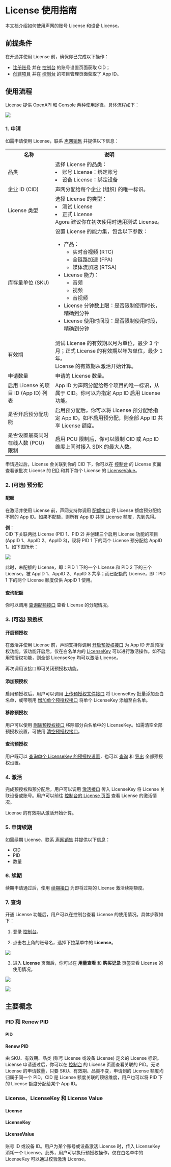 # License 使用指南


本文档介绍如何使用声网的账号 License 和设备 License。


## 前提条件

在开通并使用 License 前，确保你已完成以下操作：
- [注册账号](https://docs.agora.io/cn/Agora%20Platform/sign_in_and_sign_up?platform=All%20Platforms#%E6%B3%A8%E5%86%8C%E8%B4%A6%E5%8F%B7) 并在 [控制台](https://console.agora.io/settings/company) 的账号设置页面获取 CID；
- [创建项目](https://docs.agora.io/cn/Agora%20Platform/manage_projects?platform=All%20Platforms#%E5%88%9B%E5%BB%BA%E9%A1%B9%E7%9B%AE) 并在 [控制台](https://console.agora.io/projects) 的项目管理页面获取了 App ID。


## 使用流程

License 提供 OpenAPI 和 Console 两种使用途径，具体流程如下：

![](https://web-cdn.agora.io/docs-files/1659432797810)


### 1. 申请

如需申请使用 License，联系 [声网销售](mailto:sales@agora.io) 并提供以下信息：

<table>
    <tr>
        <th>名称</th>
        <th>说明</th>
    </tr>
    <tr>
        <td>品类</td>
        <td>
            选择 License 的品类：
            <li>账号 License：绑定账号</li>
            <li>设备 License：绑定设备</li>
        </td>
    </tr>
    <tr>
        <td>企业 ID (CID)</td>
        <td>声网分配给每个企业 (组织) 的唯一标识。</td>
    </tr>
    <tr>
        <td>License 类型</td>
        <td>
            选择 License 的类型：
            <li>测试 License</li>
            <li>正式 License</li>
            <div class="alert note">Agora 建议你在初次使用时选用测试 License。</div>
        </td>
    </tr>
    <tr>
        <td>库存量单位 (SKU)</td>
        <td>设置 License 的能力集，包含以下参数：
            <ul>
            <li>产品：
                <ul>
                <li>实时音视频 (RTC)</li>
                <li>全链路加速 (FPA)</li>
                <li>媒体流加速 (RTSA)</li>
                </ul>
            <li>License 能力：
                <ul>
                <li>音频</li>
                <li>视频</li>
                <li>音视频</li>
                </ul>
            <li>License 分钟数上限：是否限制使用时长，精确到分钟</li>
            <li>License 使用时间段：是否限制使用时段，精确到分钟</li>
            </ul>
        </td>
    </tr>
    <tr>
        <td>有效期</td>
        <td>测试 License 的有效期以月为单位，最少 3 个月；正式 License 的有效期以年为单位，最少 1 年。
<div class="alert note">License 的有效期从激活开始计算。</div></td>
    </tr>
    <tr>
        <td>申请数量</td>
        <td>申请的 License 数量。</td>
    </tr>
    <tr>
        <td>启用 License 的项目 ID (App ID) 列表</td>
        <td>App ID 为声网分配给每个项目的唯一标识，从属于 CID。你可以为指定 App ID 启用 License 功能。</td>
    </tr>
    <tr>
        <td>是否开启预分配功能</td>
        <td>启用预分配后，你可以将 License 预分配给指定 App ID。如不启用预分配，则全部 App ID 共享 License 额度。</td>
    </tr>
    <tr>
        <td>是否设置最高同时在线人数 (PCU) 限制</td>
        <td>启用 PCU 限制后，你可以限制 CID 或 App ID 维度上同时接入 SDK 的最大人数。</td>
    </tr>
</table>

申请通过后，License 会关联到你的 CID 下，你可以在 [控制台](https://console.agora.io/license/usage) 的 License 页面查看该批次 License 的 [PID](#pid) 和其下每个 License 的 [LicenseValue](#licensevalue)。


### 2. (可选) 预分配

#### 配额

在激活并使用 License 前，声网支持你调用 [配额接口](./agora_console_license_restapi#配额) 将 License 额度预分配给不同的 App ID。如果不配额，则所有 App ID 共享 License 额度，先到先得。

**例**：  
CID 下关联两批 License (PID 1、PID 2) 并创建三个启用 License 功能的项目 (AppID 1、AppID 2、AppID 3)，现将 PID 1 下的两个 License 预分配给 AppID 1。如下图所示：

![](https://web-cdn.agora.io/docs-files/1659519261486)

此时，未配额的 License，即：PID 1 下的一个 License 和 PID 2 下的三个 License，被 AppID 1、AppID 2、AppID 3 共享；而已配额的 License，即：PID 1 下的两个 License 额度仅供 AppID 1 使用。

#### 查询配额

你可以调用 [查询配额接口](./agora_console_license_restapi#查询配额) 查看 License 的分配情况。


### 3. (可选) 预授权

#### 开启预授权

在激活并使用 License 前，声网支持你调用 [开启预授权接口](./agora_console_license_restapi#开启预授权) 为 App ID 开启预授权功能。该功能开启后，仅在白名单内的 [LicenseKey](#licensekey) 可以进行激活操作。如不启用预授权功能，则全部 LicenseKey 均可以激活 License。

<div class="alert note">再次调用该接口即可关闭预授权功能。</div>

#### 添加预授权

启用预授权后，用户可以调用 [上传预授权文件接口](./agora_console_license_restapi#上传预授权文件) 将 LicenseKey 批量添加至白名单，或带哦用 [增加单个预授权接口](./agora_console_license_restapi#增加单个预授权) 将单个 LicenseKey 添加至白名单。

#### 移除预授权

用户可以使用 [删除预授权接口](./agora_console_license_restapi#删除预授权) 移除部分白名单中的 LicenseKey。如需清空全部预授权设置，可使用 [清空预授权接口](./agora_console_license_restapi#清空预授权)。

#### 查询预授权

用户既可以 [查询单个 LicenseKey 的预授权设置](./agora_console_license_restapi#查询单个预授权)，也可以 [查询](./agora_console_license_restapi#查询预授权) 和 [导出](./agora_console_license_restapi#导出预授权) 全部预授权设置。

### 4. 激活

完成预授权和预分配后，用户可以调用 [激活接口](./agora_console_license_restapi#激活) 传入 LicenseKey 将 License 关联设备或账号。用户可以前往 [控制台的 License 页面](https://console.agora.io/license/usage) 查看 License 的激活情况。
<div class="alert note">License 的有效期从激活开始计算。</div>

### 5. 申请续期

如需续期 License，联系 [声网销售](mailto:sales@agora.io) 并提供以下信息：
- CID
- PID
- 数量

### 6. 续期

续期申请通过后，使用 [续期接口](./agora_console_license_restapi#续期) 为即将过期的 License 激活续期额度。

### 7. 查询

开通 License 功能后，用户可以在控制台查看 License 的使用情况。具体步骤如下：

1. 登录 [控制台](https://console.agora.io/)。

2. 点击右上角的账号名，选择下拉菜单中的 **License**。

![](https://web-cdn.agora.io/docs-files/1658917397547)

3. 进入 **License** 页面后，你可以在 **用量查看** 和 **购买记录** 页签查看 License 的使用情况。

![](https://web-cdn.agora.io/docs-files/1659089165706)

![](https://web-cdn.agora.io/docs-files/1658918100541)




## 主要概念



### PID 和 Renew PID

#### PID

#### Renew PID
由 SKU、有效期、品类 (账号 License 或设备 License) 定义的 License 标识。License 申请通过后，你可以在 [控制台](https://console.agora.io/license/usage) 的 License 页面查看关联的 PID。无论 License 的申请数量，只要 SKU、有效期、品类不变，申请到的 License 额度均归属于同一个 PID。CID 是 License 额度关联的顶级维度，用户也可以将 PID 下的 License 额度分配给某个 App ID。

### License、LicenseKey 和 License Value

#### License

#### LicenseKey

#### LicenseValue
账号 ID 或设备 ID。用户为某个账号或设备激活 License 时，传入 LicenseKey 消耗一个 License。此外，用户可以执行预授权操作，仅在白名单中的 LicenseKey 可以通过校验激活 License。
